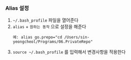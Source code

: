 ### Alias 설정
1. `~/.bash_profile` 파일을 열어준다
2. `alias` + `원하는 동작` 으로 설정을 해준다
   ```
   예: alias go.prepo="cd /Users/sin-yeongcheol/Programs/06.PrivateRepo"
   ```
3. `source ~/.bash_profile` 를 입력해서 변경사항을 적용한다